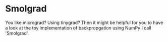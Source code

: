 # Smolgrad

You like micrograd? Using tinygrad? Then it might be helpful for you to have a look at the toy implementation of backpropgation using NumPy I call 'Smolgrad'.
